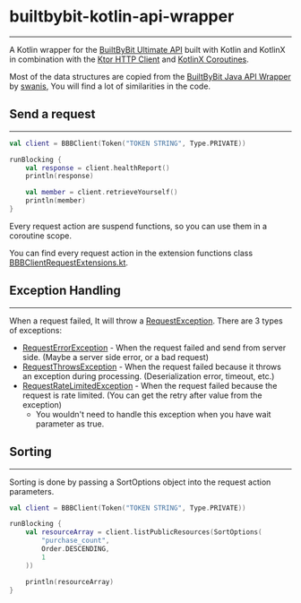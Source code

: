 # builtbybit-kotlin-api-wrapper

---

A Kotlin wrapper for the [BuiltByBit Ultimate API](https://builtbybit.com/wiki/ultimate-api/) built with Kotlin and KotlinX in combination with the [Ktor HTTP Client](https://ktor.io/clients/http-client.html) and [KotlinX Coroutines](https://kotlinlang.org/docs/reference/coroutines-overview.html).

Most of the data structures are copied from the [BuiltByBit Java API Wrapper](https://github.com/swanis/builtbybit-java-api-wrapper) by [swanis](https://github.com/swanis), You will find a lot of similarities in the code.

## Send a request

---

```kotlin
val client = BBBClient(Token("TOKEN STRING", Type.PRIVATE))

runBlocking {
    val response = client.healthReport()
    println(response)

    val member = client.retrieveYourself()
    println(member)
}
```

Every request action are suspend functions, so you can use them in a coroutine scope.

You can find every request action in the extension functions class [BBBClientRequestExtensions.kt](src/main/kotlin/dev/imanity/bbbapi/request/BBBClientRequestExtensions.kt).

## Exception Handling

---

When a request failed, It will throw a [RequestException](src/main/kotlin/dev/imanity/bbbapi/exception/RequestException.kt).
There are 3 types of exceptions:
- [RequestErrorException](src/main/kotlin/dev/imanity/bbbapi/exception/RequestErrorException.kt) - When the request failed and send from server side. (Maybe a server side error, or a bad request) 
- [RequestThrowsException](src/main/kotlin/dev/imanity/bbbapi/exception/RequestThrowsException.kt) - When the request failed because it throws an exception during processing. (Deserialization error, timeout, etc.)
- [RequestRateLimitedException](src/main/kotlin/dev/imanity/bbbapi/exception/RequestRateLimitedException.kt) - When the request failed because the request is rate limited. (You can get the retry after value from the exception)
  - You wouldn't need to handle this exception when you have wait parameter as true.

## Sorting

---

Sorting is done by passing a SortOptions object into the request action parameters.

```kotlin
val client = BBBClient(Token("TOKEN STRING", Type.PRIVATE))

runBlocking {
    val resourceArray = client.listPublicResources(SortOptions(
        "purchase_count",
        Order.DESCENDING,
        1
    ))

    println(resourceArray)
}
```
